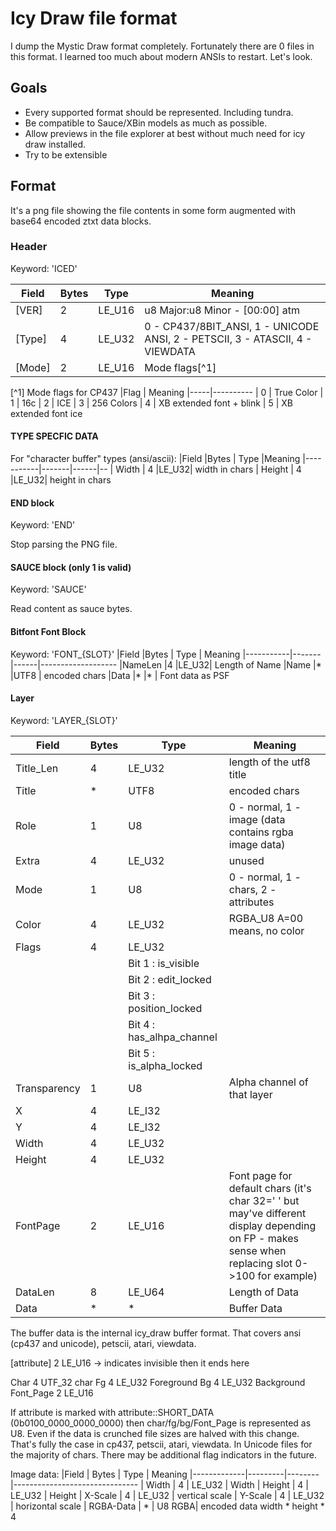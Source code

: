 # Icy Draw file format

I dump the Mystic Draw format completely. Fortunately there are 0 files in this format.
I learned too much about modern ANSIs to restart.
Let's look.

## Goals

- Every supported format should be represented. Including tundra.
- Be compatible to Sauce/XBin models as much as possible.
- Allow previews in the file explorer at best without much need for icy draw installed.
- Try to be extensible

## Format

It's a png file showing the file contents in some form augmented with base64 encoded ztxt data blocks.

### Header

Keyword: 'ICED'

|Field      |Bytes  | Type | Meaning
|-----------|-------|------|----------------------------------
|[VER]      |2      |LE_U16| u8 Major:u8 Minor - [00:00] atm
|[Type]     |4      |LE_U32| 0 - CP437/8BIT_ANSI, 1 - UNICODE ANSI, 2 - PETSCII, 3 - ATASCII, 4 - VIEWDATA
|[Mode]     |2      |LE_U16| Mode flags[^1]

[^1] Mode flags for CP437
|Flag | Meaning
|-----|----------
| 0   | True Color
| 1   | 16c
| 2   | ICE
| 3   | 256 Colors
| 4   | XB extended font + blink
| 5   | XB extended font ice

#### TYPE SPECFIC DATA

For "character buffer" types (ansi/ascii):
|Field      |Bytes  | Type |Meaning
|-----------|-------|------|--
| Width     | 4     |LE_U32| width in chars
| Height    | 4     |LE_U32| height in chars

#### END block

Keyword: 'END'

Stop parsing the PNG file.

#### SAUCE block (only 1 is valid)

Keyword: 'SAUCE'

Read content as sauce bytes.

#### Bitfont Font Block

Keyword: 'FONT_{SLOT}'
|Field      |Bytes  | Type | Meaning
|-----------|-------|------|-------------------
|NameLen    |4      |LE_U32| Length of Name
|Name       |*      |UTF8  | encoded chars
|Data       |*      |*     | Font data as PSF

#### Layer

Keyword: 'LAYER_{SLOT}'

|Field        |Bytes   | Type | Meaning
|-------------|--------|------|-------------------------------
|Title_Len    |4       |LE_U32| length of the utf8 title
|Title        |*       |UTF8  | encoded chars
|Role         |1       |U8    | 0 - normal, 1 - image (data contains rgba image data)
|Extra        |4       |LE_U32| unused
|Mode         |1       |U8    | 0 - normal, 1 - chars, 2 - attributes
|Color        |4       |LE_U32| RGBA_U8 A=00 means, no color
|Flags        |4       |LE_U32|
|             |        |Bit 1   : is_visible
|             |        |Bit 2   : edit_locked
|             |        |Bit 3   : position_locked
|             |        |Bit 4   : has_alhpa_channel
|             |        |Bit 5   : is_alpha_locked
|Transparency |1       |U8     | Alpha channel of that layer
|X            |4       |LE_I32 |
|Y            |4       |LE_I32 |
|Width        |4       |LE_U32 |
|Height       |4       |LE_U32 |
|FontPage     |2       |LE_U16 | Font page for default chars (it's char 32=' ' but may've different display depending on FP - makes sense when replacing slot 0->100 for example)
|DataLen      |8       |LE_U64 | Length of Data
|Data         |*       |*      | Buffer Data

The buffer data is the internal icy_draw buffer format. That covers ansi (cp437 and unicode), petscii, atari, viewdata.

[attribute]  2  LE_U16
-> indicates invisible then it ends here

Char         4  UTF_32 char
Fg           4  LE_U32 Foreground
Bg           4  LE_U32 Background
Font_Page    2  LE_U16

If attribute is marked with attribute::SHORT_DATA (0b0100_0000_0000_0000) then char/fg/bg/Font_Page is represented as U8. Even if the data is crunched file sizes are halved with this change. That's fully the case in cp437, petscii, atari, viewdata. In Unicode files for the majority of chars. There may be additional flag indicators in the future.

Image data:
|Field        | Bytes   | Type   | Meaning
|-------------|---------|--------|-------------------------------
| Width       | 4       | LE_U32 | Width
| Height      | 4       | LE_U32 | Height
| X-Scale     | 4       | LE_U32 | vertical scale
| Y-Scale     | 4       | LE_U32 | horizontal scale
| RGBA-Data   | *       | U8 RGBA| encoded data width * height * 4
